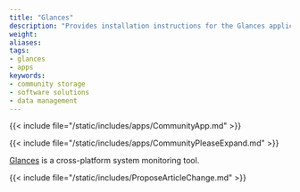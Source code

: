 ```yaml
---
title: "Glances"
description: "Provides installation instructions for the Glances application in TrueNAS."
weight: 
aliases:
tags:
- glances
- apps
keywords:
- community storage
- software solutions
- data management
---
```


{{< include file="/static/includes/apps/CommunityApp.md" >}}

{{< include file="/static/includes/apps/CommunityPleaseExpand.md" >}}

<a href="https://nicolargo.github.io/glances/">Glances</a> is a cross-platform system monitoring tool.

{{< include file="/static/includes/ProposeArticleChange.md" >}}
